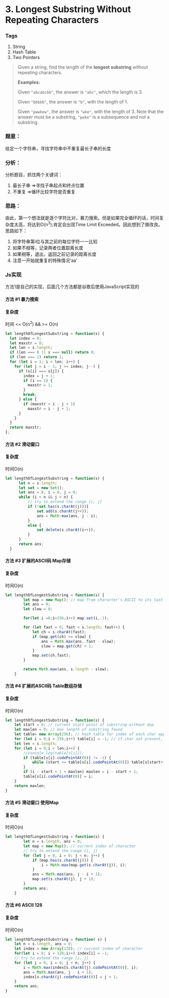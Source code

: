 # 3. Longest Substring Without Repeating Characters

### Tags

1. String
2. Hash Table
3. Two Pointers

>Given a string, find the length of the <strong>longest substring</strong> without repeating characters.
>
><strong>Examples:</strong>
>
>Given `"abcabcbb"`, the answer is `"abc"`, which the length is 3.
>
>Given `"bbbbb"`, the answer is `"b"`, with the length of 1.
>
>Given `"pwwkew"`, the answer is `"wke"`, with the length of 3. Note that the answer must be a substring, `"pwke"` is a subsequence and not a substring.

### 题意：

给定一个字符串，寻找字符串中不重复最长子串的长度

### 分析：

分析题目，抓住两个关键词：
1. 最长子串 =>寻找子串起点和终点位置
2. 不重复 =>循环比较字符是否重复

### 思路：

由此，第一个想法就是逐个字符比对，暴力搜索。但是如果完全循环的话，时间复杂度太高，将达到O(n<sup>3</sup>);肯定会出现Time Limit Exceeded。因此想到了做改良。思路如下：
1. 将字符串第i位与其之前的每位字符一一比较
2. 如果不相等，记录两者位置距离长度
3. 如果相等，退出，返回之前记录的距离长度
4. 注意一开始就重复的特殊情况‘aa’

### Js实现

方法1是自己的实现，后面几个方法都是谷歌后使用JavaScript实现的

#### 方法 #1 暴力搜索
#### 复杂度

 时间 <= O(n<sup>2</sup>) && >= O(n)

```js
let lengthOfLongestSubstring = function(s) {
  let index = 0;
  let maxstr = 0;
  let len = s.length;
  if (len === 0 || s === null) return 0;
  if (len === 1) return 1;
  for (let i = 1; i < len; i++) {
    for (let j = i - 1; j >= index; j--) {
      if (s[i] === s[j]) {
        index = j + 1;
        if (i == 1) {
          maxstr = 1;
        }
        break;
      } else {
        if (maxstr < i - j + 1)
          maxstr = i - j + 1;
      }
    }
  }
  return maxstr;
};
```

#### 方法 #2 滑动窗口
#### 复杂度
时间O(n)

```js
let lengthOfLongestSubstring = function(s) {
      let n = s.length;
      let set = new Set();
      let ans = 0, i = 0, j = 0;
      while (i < n && j < n) {
          // try to extend the range [i, j]
          if (!set.has(s.charAt(j))){
              set.add(s.charAt(j++));
              ans = Math.max(ans, j - i);
          }
          else {
              set.delete(s.charAt(i++));
          }
      }
      return ans;
  }
```

#### 方法 #3 扩展的ASCII码 Map存储
#### 复杂度
时间O(n)

```js
let lengthOfLongestSubstring = function(s) {
        let map = new Map(); // map from character's ASCII to its last occured index
        let ans = 0;
        let slow = 0;

        for(let i =0;i<256;i++) map.set(i,-1);

        for (let fast = 0; fast < s.length; fast++) {
            let ch = s.charAt(fast);
            if (map.get(ch) >= slow) {
                ans = Math.max(ans, fast - slow);
                slow = map.get(ch) + 1;
            }
            map.set(ch,fast);
        }

        return Math.max(ans, s.length - slow);
    }
```

#### 方法 #4 扩展的ASCII码 Table数组存储
#### 复杂度
时间O(n)

```js
let lengthOfLongestSubstring = function(s) {
    let start = 0; // current start point of substring without dup
    let maxlen = 0; // max length of substring found
    let table= new Array(256); // hash table for index of each char appeared
    for (let i = 0;i < 256;i++) table[i] = -1; // if char not present, index is -1
    let len = s.length;
    for (let i = 0;i < len;i++) {
        //console.log(table[s[i]]);
        if (table[s[i].codePointAt(0)] != -1) {
            while (start <= table[s[i].codePointAt(0)]) table[s[start++].codePointAt(0)] = -1;
        }
        if (i - start + 1 > maxlen) maxlen = i - start + 1;
        table[s[i].codePointAt(0)] = i;
    }
    return maxlen;
}
```

#### 方法 #5 滑动窗口 使用Map
#### 复杂度
时间O(n)

```js
let lengthOfLongestSubstring = function(s) {
        let n = s.length, ans = 0;
        let map = new Map(); // current index of character
        // try to extend the range [i, j]
        for (let j = 0, i = 0; j < n; j++) {
            if (map.has(s.charAt(j))) {
                i = Math.max(map.get(s.charAt(j)), i);
            }
            ans = Math.max(ans, j - i + 1);
            map.set(s.charAt(j), j + 1);
        }
        return ans;
    }

```

#### 方法 #6 ASCII 128
#### 复杂度
时间O(n)

```js
let lengthOfLongestSubstring = function( s) {
    let n = s.length, ans = 0;
    let index = new Array(128); // current index of character
    for(let i = 0; i < 128;i++) index[i] = -1;
    // try to extend the range [i, j]
    for (let j = 0, i = 0; j < n; j++) {
        i = Math.max(index[s.charAt(j).codePointAt(0)], i);
        ans = Math.max(ans, j - i + 1);
        index[s.charAt(j).codePointAt(0)] = j + 1;
    }
    return ans;
}
```




